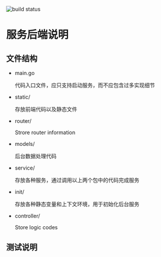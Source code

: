 ![build status](https://travis-ci.org/sysu-SAAD-project/service-end.svg?branch=master)
# 服务后端说明

## 文件结构

- main.go

    代码入口文件，应只支持启动服务，而不应包含过多实现细节

- static/

    存放前端代码以及静态文件

- router/

    Strore router information

- models/

    后台数据处理代码

- service/

    存放各种服务，通过调用以上两个包中的代码完成服务

- init/

    存放各种静态变量和上下文环境，用于初始化后台服务

- controller/

    Store logic codes

## 测试说明
